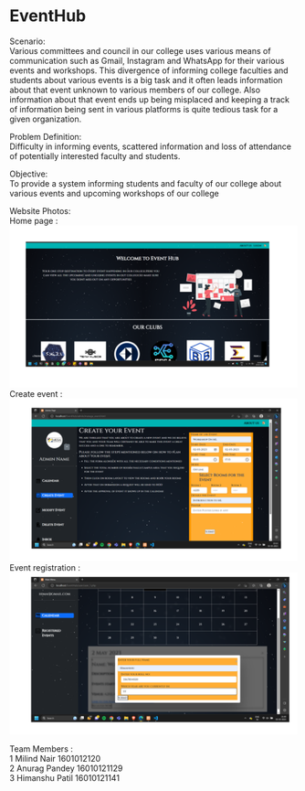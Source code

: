 # EventHub
Scenario:\
Various committees and council in our college uses various means of communication such as Gmail, Instagram and WhatsApp for their various events and workshops. This divergence of informing college faculties and students about various events is a big task and it often leads information about that event unknown to various members of our college. Also information about that event ends up being misplaced and keeping a track of information being sent in various platforms is quite tedious task for a given organization.

Problem Definition: \
Difficulty in informing events, scattered information and loss of  attendance of potentially interested faculty and students.

Objective:\
To provide a system informing students and faculty of our college about various events and upcoming workshops of our college

Website Photos:\
Home page : ![homepage](./assets/homepage.png)
Create event : ![create_event](./assets/createevent.png)
Event registration : ![register](./assets/apply.png)

Team Members :\
1	Milind Nair 1601012120\
2	Anurag Pandey 16010121129\
3	Himanshu Patil 16010121141
